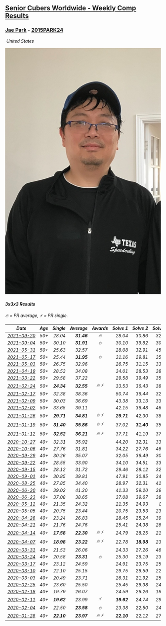 <style>table {white-space: nowrap;}</style>
<link rel="stylesheet" type="text/css" href="/scw-comp/css/flags.css" />

## [Senior Cubers Worldwide - Weekly Comp Results](/scw-comp/results/)
### [Jae Park](README.md) - [2015PARK24](https://www.worldcubeassociation.org/persons/2015PARK24?event=333)

<i class="flag flag-US" />&nbsp;United States

![Jae Park](1533786318.jpeg)

#### 3x3x3 Results

<span style="white-space: nowrap;">🔥 = PR average</span>, <span style="white-space: nowrap;">⚡ = PR single</span>.

| Date | Age | Single | Average | Awards | Solve 1 | Solve 2 | Solve 3 | Solve 4 | Solve 5 | Video |
| :--: | :--: | --: | --: | :--: | --: | --: | --: | --: | --: | :-- |
| [2021-09-20](../../results/2021-09-20/333.md) | 50+ | 28.04 | **31.46** | 🔥 | 28.04 | 30.86 | 32.50 | 31.61 | 31.92 | [Desktop](https://www.facebook.com/events/836337370416586/permalink/840387960011527) / [Mobile](https://m.facebook.com/events/836337370416586?view=permalink&id=840387960011527) |
| [2021-09-04](../../results/2021-09-04/333.md) | 50+ | 30.10 | **31.91** | 🔥 | 30.10 | 39.62 | 30.94 | 33.70 | 31.09 | [Desktop](https://www.facebook.com/events/208105634636421/permalink/216790703767914) / [Mobile](https://m.facebook.com/events/208105634636421?view=permalink&id=216790703767914) |
| [2021-05-31](../../results/2021-05-31/333.md) | 50+ | 25.63 | 32.57 |  | 28.08 | 32.91 | 45.37 | 36.73 | 25.63 | [Desktop](https://www.facebook.com/events/477312563557358/permalink/481006546521293) / [Mobile](https://m.facebook.com/events/477312563557358?view=permalink&id=481006546521293) |
| [2021-05-17](../../results/2021-05-17/333.md) | 50+ | 25.44 | **31.95** | 🔥 | 31.16 | 29.81 | 35.54 | 25.44 | 34.88 | [Desktop](https://www.facebook.com/events/294093895691078/permalink/297753605325107) / [Mobile](https://m.facebook.com/events/294093895691078?view=permalink&id=297753605325107) |
| [2021-05-03](../../results/2021-05-03/333.md) | 50+ | 26.75 | 32.96 |  | 26.75 | 31.15 | 33.80 | 38.65 | 33.94 | [Desktop](https://www.facebook.com/events/2542204919406396/permalink/2549506278676260) / [Mobile](https://m.facebook.com/events/2542204919406396?view=permalink&id=2549506278676260) |
| [2021-04-19](../../results/2021-04-19/333.md) | 50+ | 28.53 | 34.08 |  | 34.01 | 28.53 | 38.20 | 38.31 | 30.02 | [Desktop](https://www.facebook.com/events/195346665532379/permalink/195945662139146) / [Mobile](https://m.facebook.com/events/195346665532379?view=permalink&id=195945662139146) |
| [2021-03-22](../../results/2021-03-22/333.md) | 50+ | 29.58 | 37.22 |  | 29.58 | 39.49 | 35.27 | 36.90 | 47.41 | [Desktop](https://www.facebook.com/events/802754890451423/permalink/803859113674334) / [Mobile](https://m.facebook.com/events/802754890451423?view=permalink&id=803859113674334) |
| [2021-02-24](../../results/2021-02-24/333.md) | 50+ | **24.34** | **32.55** | 🔥 ⚡ | 33.53 | 36.43 | 38.80 | 27.68 | **24.34** | [Desktop](https://www.facebook.com/events/264199631979561/permalink/265478515185006) / [Mobile](https://m.facebook.com/events/264199631979561?view=permalink&id=265478515185006) |
| [2021-02-17](../../results/2021-02-17/333.md) | 50+ | 32.38 | 38.36 |  | 50.74 | 36.44 | 32.38 | 39.80 | 38.84 | [Desktop](https://www.facebook.com/events/2846210318979915/permalink/2850216875245926) / [Mobile](https://m.facebook.com/events/2846210318979915?view=permalink&id=2850216875245926) |
| [2021-02-09](../../results/2021-02-09/333.md) | 50+ | 30.03 | 36.69 |  | 43.38 | 33.13 | 33.56 | 30.03 | 51.18 | [Desktop](https://www.facebook.com/events/749806039307047/permalink/750745052546479) / [Mobile](https://m.facebook.com/events/749806039307047?view=permalink&id=750745052546479) |
| [2021-02-02](../../results/2021-02-02/333.md) | 50+ | 33.65 | 39.11 |  | 42.15 | 36.48 | 46.56 | 33.65 | 38.69 | [Desktop](https://www.facebook.com/events/176364004262939/permalink/180015517231121) / [Mobile](https://m.facebook.com/events/176364004262939?view=permalink&id=180015517231121) |
| [2021-01-26](../../results/2021-01-26/333.md) | 50+ | **29.71** | **34.81** | 🔥 ⚡ | **29.71** | 42.30 | 38.35 | 34.57 | 31.50 | [Desktop](https://www.facebook.com/events/415506712992555/permalink/415937099616183) / [Mobile](https://m.facebook.com/events/415506712992555?view=permalink&id=415937099616183) |
| [2021-01-19](../../results/2021-01-19/333.md) | 50+ | **31.40** | **35.86** | 🔥 ⚡ | 37.02 | **31.40** | 35.64 | 52.55 | 34.91 | [Desktop](https://www.facebook.com/events/259430338941057/permalink/260484572168967) / [Mobile](https://m.facebook.com/events/259430338941057?view=permalink&id=260484572168967) |
| [2021-01-12](../../results/2021-01-12/333.md) | 50+ | **32.52** | **36.21** | 🔥 ⚡ | 37.71 | 41.19 | 37.83 | 33.09 | **32.52** | [Desktop](https://www.facebook.com/events/154842819532367/permalink/157284312621551) / [Mobile](https://m.facebook.com/events/154842819532367?view=permalink&id=157284312621551) |
| [2020-10-27](../../results/2020-10-27/333.md) | 40+ | 32.31 | 35.92 |  | 44.20 | 32.31 | 33.36 | 41.41 | 33.00 | [Desktop](https://www.facebook.com/events/814285582657691/permalink/819341042152145) / [Mobile](https://m.facebook.com/events/814285582657691?view=permalink&id=819341042152145) |
| [2020-10-06](../../results/2020-10-06/333.md) | 40+ | 27.76 | 31.81 |  | 34.22 | 27.76 | 46.46 | 32.14 | 29.07 | [Desktop](https://www.facebook.com/events/2645965315652815/permalink/2649643931951620) / [Mobile](https://m.facebook.com/events/2645965315652815?view=permalink&id=2649643931951620) |
| [2020-09-29](../../results/2020-09-29/333.md) | 40+ | 30.26 | 35.07 |  | 32.05 | 36.49 | 30.26 | 43.30 | 36.66 | [Desktop](https://www.facebook.com/events/1202263490156156/permalink/1203657833350055) / [Mobile](https://m.facebook.com/events/1202263490156156?view=permalink&id=1203657833350055) |
| [2020-09-22](../../results/2020-09-22/333.md) | 40+ | 28.55 | 33.90 |  | 34.10 | 34.51 | 33.10 | 28.55 | 42.52 | [Desktop](https://www.facebook.com/events/349197636276246/permalink/350076659521677) / [Mobile](https://m.facebook.com/events/349197636276246?view=permalink&id=350076659521677) |
| [2020-09-15](../../results/2020-09-15/333.md) | 40+ | 28.12 | 31.72 |  | 29.46 | 28.12 | 32.41 | 41.37 | 33.30 | [Desktop](https://www.facebook.com/events/3404368289613252/permalink/3413837788666302) / [Mobile](https://m.facebook.com/events/3404368289613252?view=permalink&id=3413837788666302) |
| [2020-09-01](../../results/2020-09-01/333.md) | 40+ | 30.85 | 39.81 |  | 47.91 | 30.85 | 34.59 | 36.93 | 52.82 | [Desktop](https://www.facebook.com/events/652945192290048/permalink/654118398839394) / [Mobile](https://m.facebook.com/events/652945192290048?view=permalink&id=654118398839394) |
| [2020-08-25](../../results/2020-08-25/333.md) | 40+ | 27.85 | 34.40 |  | 28.97 | 32.31 | 41.91 | 54.22 | 27.85 | [Desktop](https://www.facebook.com/events/2812216602434889/permalink/2816623875327495) / [Mobile](https://m.facebook.com/events/2812216602434889?view=permalink&id=2816623875327495) |
| [2020-06-30](../../results/2020-06-30/333.md) | 40+ | 39.02 | 41.20 |  | 41.33 | 59.20 | 39.28 | 42.99 | 39.02 | [Desktop](https://www.facebook.com/events/679860472562391/permalink/682160102332428) / [Mobile](https://m.facebook.com/events/679860472562391?view=permalink&id=682160102332428) |
| [2020-06-23](../../results/2020-06-23/333.md) | 40+ | 37.08 | 38.65 |  | 37.08 | 39.67 | 38.62 | 38.71 | 38.61 | [Desktop](https://www.facebook.com/events/722150235200875/permalink/722975191785046) / [Mobile](https://m.facebook.com/events/722150235200875?view=permalink&id=722975191785046) |
| [2020-05-12](../../results/2020-05-12/333.md) | 40+ | 21.35 | 24.32 |  | 21.35 | 24.93 | DNF | 24.84 | 23.18 | [Desktop](https://www.facebook.com/events/546188069600739/permalink/547732242779655) / [Mobile](https://m.facebook.com/events/546188069600739?view=permalink&id=547732242779655) |
| [2020-05-05](../../results/2020-05-05/333.md) | 40+ | 20.75 | 23.44 |  | 20.75 | 23.53 | 23.37 | 24.25 | 23.41 | [Desktop](https://www.facebook.com/events/3313106775587396/permalink/3314665742098166) / [Mobile](https://m.facebook.com/events/3313106775587396?view=permalink&id=3314665742098166) |
| [2020-04-28](../../results/2020-04-28/333.md) | 40+ | 23.24 | 26.83 |  | 28.45 | 25.24 | 39.68 | 26.79 | 23.24 | [Desktop](https://www.facebook.com/events/535188653858103/permalink/538386903538278) / [Mobile](https://m.facebook.com/events/535188653858103?view=permalink&id=538386903538278) |
| [2020-04-21](../../results/2020-04-21/333.md) | 40+ | 21.76 | 24.76 |  | 25.41 | 24.38 | 26.25 | 24.49 | 21.76 | [Desktop](https://www.facebook.com/events/880278499062375/permalink/881342645622627) / [Mobile](https://m.facebook.com/events/880278499062375?view=permalink&id=881342645622627) |
| [2020-04-14](../../results/2020-04-14/333.md) | 40+ | **17.58** | **22.30** | 🔥 ⚡ | 24.79 | 28.25 | 21.45 | **17.58** | 20.67 | [Desktop](https://www.facebook.com/events/982619255468618/permalink/985441481853062) / [Mobile](https://m.facebook.com/events/982619255468618?view=permalink&id=985441481853062) |
| [2020-04-07](../../results/2020-04-07/333.md) | 40+ | **18.98** | **23.22** | 🔥 ⚡ | 22.78 | **18.98** | 23.52 | 23.36 | 24.85 | [Desktop](https://www.facebook.com/events/510082903229069/permalink/511246483112711) / [Mobile](https://m.facebook.com/events/510082903229069?view=permalink&id=511246483112711) |
| [2020-03-31](../../results/2020-03-31/333.md) | 40+ | 21.53 | 26.06 |  | 24.33 | 27.26 | 46.66 | 21.53 | 26.59 | [Desktop](https://www.facebook.com/events/207898257161923/permalink/211079216843827) / [Mobile](https://m.facebook.com/events/207898257161923?view=permalink&id=211079216843827) |
| [2020-03-24](../../results/2020-03-24/333.md) | 40+ | 20.58 | **23.31** | 🔥 | 25.30 | 26.19 | 23.23 | 20.58 | 21.40 | [Desktop](https://www.facebook.com/events/524456301543611/permalink/527707584551816) / [Mobile](https://m.facebook.com/events/524456301543611?view=permalink&id=527707584551816) |
| [2020-03-17](../../results/2020-03-17/333.md) | 40+ | 23.12 | 24.59 |  | 24.91 | 23.75 | 25.11 | 23.12 | 27.78 | [Desktop](https://www.facebook.com/events/280686576235146/permalink/282217809415356) / [Mobile](https://m.facebook.com/events/280686576235146?view=permalink&id=282217809415356) |
| [2020-03-10](../../results/2020-03-10/333.md) | 40+ | 22.10 | 25.15 |  | 29.75 | 26.59 | 22.10 | 23.52 | 25.34 | [Desktop](https://www.facebook.com/events/164742401163863/permalink/164836874487749) / [Mobile](https://m.facebook.com/events/164742401163863?view=permalink&id=164836874487749) |
| [2020-03-03](../../results/2020-03-03/333.md) | 40+ | 20.49 | 23.71 |  | 26.31 | 21.92 | 25.03 | 20.49 | 24.17 | [Desktop](https://www.facebook.com/events/241721610185997/permalink/242049530153205) / [Mobile](https://m.facebook.com/events/241721610185997?view=permalink&id=242049530153205) |
| [2020-02-25](../../results/2020-02-25/333.md) | 40+ | 23.60 | 25.50 |  | 25.45 | 26.38 | 24.68 | 28.92 | 23.60 | [Desktop](https://www.facebook.com/events/196320811461109/permalink/196530664773457) / [Mobile](https://m.facebook.com/events/196320811461109?view=permalink&id=196530664773457) |
| [2020-02-18](../../results/2020-02-18/333.md) | 40+ | 19.79 | 26.07 |  | 24.59 | 26.26 | 19.79 | 29.10 | 27.36 | [Desktop](https://www.facebook.com/events/2558750947697073/permalink/2561762737395894) / [Mobile](https://m.facebook.com/events/2558750947697073?view=permalink&id=2561762737395894) |
| [2020-02-11](../../results/2020-02-11/333.md) | 40+ | **19.62** | 23.99 | ⚡ | **19.62** | 24.74 | 29.89 | 20.84 | 26.39 | [Desktop](https://www.facebook.com/events/616423959107229/permalink/616661212416837) / [Mobile](https://m.facebook.com/events/616423959107229?view=permalink&id=616661212416837) |
| [2020-02-04](../../results/2020-02-04/333.md) | 40+ | 22.50 | **23.58** | 🔥 | 23.38 | 22.50 | 24.65 | 22.71 | 25.90 | [Desktop](https://www.facebook.com/groups/1604105099735401/permalink/2135450339934205) / [Mobile](https://m.facebook.com/groups/1604105099735401?view=permalink&id=2135450339934205) |
| [2020-01-28](../../results/2020-01-28/333.md) | 40+ | **22.10** | **23.97** | 🔥 ⚡ | **22.10** | 22.12 | 27.69 | - | - | [Desktop](https://www.facebook.com/100017395687396/videos/558635781392940) / [Mobile](https://m.facebook.com/100017395687396/videos/558635781392940) |


<!-- Global site tag (gtag.js) - Google Analytics -->
<script async src="https://www.googletagmanager.com/gtag/js?id=UA-86348435-3"></script>
<script>window.dataLayer = window.dataLayer || []; function gtag() {dataLayer.push(arguments);} gtag('js', new Date()); gtag('config', 'UA-86348435-3');</script>

